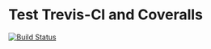# Test Trevis-CI and Coveralls
[![Build Status](https://travis-ci.org/John-Jasper-Doe/tst_tcicov.svg?branch=master)](https://travis-ci.org/John-Jasper-Doe/tst_tcicov)


